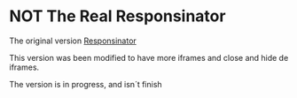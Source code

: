 # NOT The Real Responsinator

The original version [Responsinator](https://www.responsinator.com/) 

This version was been modified to have more iframes and close and hide de iframes.

The version is in progress, and isn´t finish

